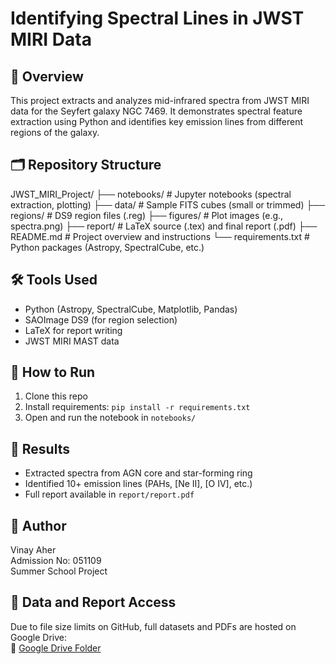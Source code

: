 # Identifying Spectral Lines in JWST MIRI Data

## 📘 Overview
This project extracts and analyzes mid-infrared spectra from JWST MIRI data for the Seyfert galaxy NGC 7469. It demonstrates spectral feature extraction using Python and identifies key emission lines from different regions of the galaxy.

## 🗂️ Repository Structure
JWST_MIRI_Project/
├── notebooks/ # Jupyter notebooks (spectral extraction, plotting)
├── data/ # Sample FITS cubes (small or trimmed)
├── regions/ # DS9 region files (.reg)
├── figures/ # Plot images (e.g., spectra.png)
├── report/ # LaTeX source (.tex) and final report (.pdf)
├── README.md # Project overview and instructions
└── requirements.txt # Python packages (Astropy, SpectralCube, etc.)


## 🛠️ Tools Used
- Python (Astropy, SpectralCube, Matplotlib, Pandas)
- SAOImage DS9 (for region selection)
- LaTeX for report writing
- JWST MIRI MAST data

## 🚀 How to Run
1. Clone this repo
2. Install requirements: `pip install -r requirements.txt`
3. Open and run the notebook in `notebooks/`

## 📌 Results
- Extracted spectra from AGN core and star-forming ring
- Identified 10+ emission lines (PAHs, [Ne II], [O IV], etc.)
- Full report available in `report/report.pdf`

## 👤 Author
Vinay Aher  
Admission No: 051109  
Summer School Project

## 📁 Data and Report Access

Due to file size limits on GitHub, full datasets and PDFs are hosted on Google Drive:  
🔗 [Google Drive Folder]([https://drive.google.com/drive/folders/1XbqpTS7TuyKwOPIYCTL3a3DK3lla7Hqd?usp=sharing])


